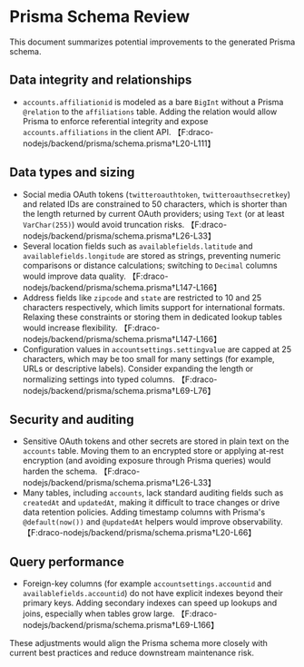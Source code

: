 # Prisma Schema Review

This document summarizes potential improvements to the generated Prisma schema.

## Data integrity and relationships
- `accounts.affiliationid` is modeled as a bare `BigInt` without a Prisma `@relation` to the `affiliations` table. Adding the relation would allow Prisma to enforce referential integrity and expose `accounts.affiliations` in the client API. 【F:draco-nodejs/backend/prisma/schema.prisma†L20-L111】

## Data types and sizing
- Social media OAuth tokens (`twitteroauthtoken`, `twitteroauthsecretkey`) and related IDs are constrained to 50 characters, which is shorter than the length returned by current OAuth providers; using `Text` (or at least `VarChar(255)`) would avoid truncation risks. 【F:draco-nodejs/backend/prisma/schema.prisma†L26-L33】
- Several location fields such as `availablefields.latitude` and `availablefields.longitude` are stored as strings, preventing numeric comparisons or distance calculations; switching to `Decimal` columns would improve data quality. 【F:draco-nodejs/backend/prisma/schema.prisma†L147-L166】
- Address fields like `zipcode` and `state` are restricted to 10 and 25 characters respectively, which limits support for international formats. Relaxing these constraints or storing them in dedicated lookup tables would increase flexibility. 【F:draco-nodejs/backend/prisma/schema.prisma†L147-L166】
- Configuration values in `accountsettings.settingvalue` are capped at 25 characters, which may be too small for many settings (for example, URLs or descriptive labels). Consider expanding the length or normalizing settings into typed columns. 【F:draco-nodejs/backend/prisma/schema.prisma†L69-L76】

## Security and auditing
- Sensitive OAuth tokens and other secrets are stored in plain text on the `accounts` table. Moving them to an encrypted store or applying at-rest encryption (and avoiding exposure through Prisma queries) would harden the schema. 【F:draco-nodejs/backend/prisma/schema.prisma†L26-L33】
- Many tables, including `accounts`, lack standard auditing fields such as `createdAt` and `updatedAt`, making it difficult to trace changes or drive data retention policies. Adding timestamp columns with Prisma's `@default(now())` and `@updatedAt` helpers would improve observability. 【F:draco-nodejs/backend/prisma/schema.prisma†L20-L66】

## Query performance
- Foreign-key columns (for example `accountsettings.accountid` and `availablefields.accountid`) do not have explicit indexes beyond their primary keys. Adding secondary indexes can speed up lookups and joins, especially when tables grow large. 【F:draco-nodejs/backend/prisma/schema.prisma†L69-L166】

These adjustments would align the Prisma schema more closely with current best practices and reduce downstream maintenance risk.
